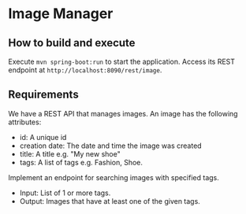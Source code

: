 # Image Manager

## How to build and execute
Execute `mvn spring-boot:run` to start the application. 
Access its REST endpoint at `http://localhost:8090/rest/image`.

## Requirements
We have a REST API that manages images. An image has the following attributes:

- id: A unique id
- creation date: The date and time the image was created
- title: A title e.g. "My new shoe"
- tags: A list of tags e.g. Fashion, Shoe.

Implement an endpoint for searching images with specified tags.

- Input: List of 1 or more tags.
- Output: Images that have at least one of the given tags.
